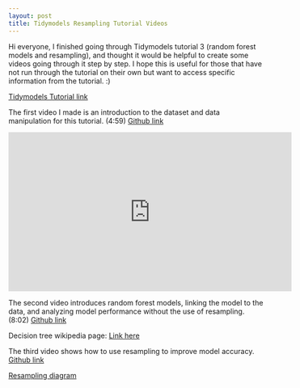 ```yaml
---
layout: post
title: Tidymodels Resampling Tutorial Videos
---
```


Hi everyone, I finished going through Tidymodels tutorial 3 (random forest models and resampling), and thought it would be helpful to create some videos going through it step by step. I hope this is useful for those that have not run through the tutorial on their own but want to access specific information from the tutorial. :)

[Tidymodels Tutorial link](https://www.tidymodels.org/start/resampling/)

The first video I made is an introduction to the dataset and data manipulation for this tutorial. 
(4:59) [Github link](https://github.com/drlawson/drlawson.github.io/blob/master/images/TidymodelsTut3V1.mp4)

<iframe width="560" height="315" src="https://www.youtube.com/embed/c1DKvO7bkHg" frameborder="0" allow="autoplay; encrypted-media" allowfullscreen></iframe>



The second video introduces random forest models, linking the model to the data, and analyzing model performance without the use of resampling. (8:02) [Github link](https://github.com/drlawson/drlawson.github.io/blob/master/images/TidymodelsTut3V2.mp4)

Decision tree wikipedia page: [Link here](https://en.wikipedia.org/wiki/Decision_tree)

The third video shows how to use resampling to improve model accuracy. [Github link](https://github.com/drlawson/drlawson.github.io/blob/master/images/tut_3_v3.mp4) 

[Resampling diagram](https://raw.githubusercontent.com/drlawson/drlawson.github.io/master/images/tutorial3screenshot.jpg)